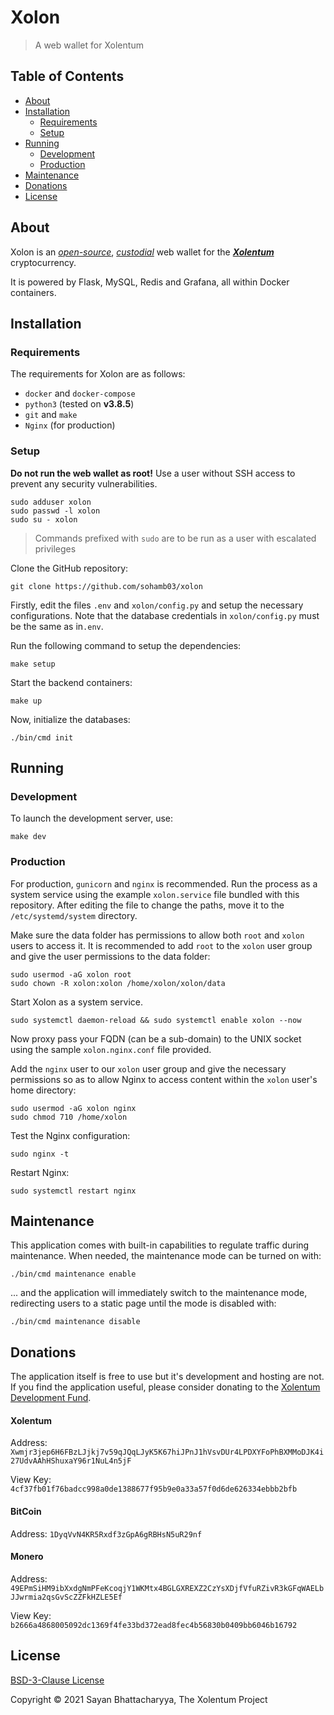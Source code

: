 # Xolon

> A web wallet for Xolentum

## Table of Contents

- [About](#about)
- [Installation](#installation)
  * [Requirements](#requirements)
  * [Setup](#setup)
- [Running](#running)
  * [Development](#development)
  * [Production](#production)
- [Maintenance](#maintenance)
- [Donations](#donations)
- [License](#license)
  

## About

Xolon is an [*open-source*](https://github.com/sohamb03/xolon), [*custodial*](https://atomicwallet.io/custodial-non-custodial-wallets-comparison) web wallet for the [***Xolentum***](https://www.xolentum.org) cryptocurrency.

It is powered by Flask, MySQL, Redis and Grafana, all within Docker containers. 

## Installation

### Requirements

The requirements for Xolon are as follows:

* `docker` and `docker-compose`
* `python3` (tested on **v3.8.5**)
* `git` and `make`
* `Nginx` (for production)

### Setup

**Do not run the web wallet as root!** Use a user without SSH access to prevent any security vulnerabilities.

```
sudo adduser xolon
sudo passwd -l xolon
sudo su - xolon
``` 

> Commands prefixed with `sudo` are to be run as a user with escalated privileges

Clone the GitHub repository:  
```
git clone https://github.com/sohamb03/xolon
```

Firstly, edit the files `.env` and `xolon/config.py` and setup the necessary configurations. Note that the database credentials in `xolon/config.py` must be the same as in`.env`.

Run the following command to setup the dependencies:
```
make setup
```

Start the backend containers:
```
make up
```

Now, initialize the databases:
```
./bin/cmd init
```

## Running

### Development

To launch the development server, use:
```
make dev
```

### Production

For production, `gunicorn` and `nginx` is recommended. Run the process as a system service using the example `xolon.service` file bundled with this repository. After editing the file to change the paths, move it to the `/etc/systemd/system` directory.

Make sure the data folder has permissions to allow both `root` and `xolon` users to access it. It is recommended to add `root` to the `xolon` user group and give the user permissions to the data folder:

```
sudo usermod -aG xolon root
sudo chown -R xolon:xolon /home/xolon/xolon/data
``` 

Start Xolon as a system service.
```
sudo systemctl daemon-reload && sudo systemctl enable xolon --now
```

Now proxy pass your FQDN (can be a sub-domain) to the UNIX socket using the sample `xolon.nginx.conf` file provided. 

Add the `nginx` user to our `xolon` user group and give the necessary permissions so as to allow Nginx to access content within the `xolon` user's home directory:

```
sudo usermod -aG xolon nginx
sudo chmod 710 /home/xolon
```

Test the Nginx configuration:

```
sudo nginx -t
```

Restart Nginx:

```
sudo systemctl restart nginx
```

## Maintenance

This application comes with built-in capabilities to regulate traffic during maintenance. When needed, the maintenance mode can be turned on with:

```
./bin/cmd maintenance enable
```

... and the application will immediately switch to the maintenance mode, redirecting users to a static page until the mode is disabled with:

```
./bin/cmd maintenance disable
```

## Donations

The application itself is free to use but it's development and hosting are not. If you find the application useful, please consider donating to the [Xolentum Development Fund](https://www.xolentum.org/community/funding/).

#### Xolentum

Address: `Xwmjr3jep6H6FBzLJjkj7v59qJQqLJyK5K67hiJPnJ1hVsvDUr4LPDXYFoPhBXMMoDJK4i27UdvAAhHShuxaY96r1NuL4n5jF`

View Key: `4cf37fb01f76badcc998a0de1388677f95b9e0a33a57f0d6de626334ebbb2bfb`

#### BitCoin

Address: `1DyqVvN4KR5Rxdf3zGpA6gRBHsN5uR29nf`

#### Monero

Address: `49EPmSiHM9ibXxdgNmPFeKcoqjY1WKMtx4BGLGXREXZ2CzYsXDjfVfuRZivR3kGFqWAELbJJwrmia2qsGvScZZFkHZLE5Ef`

View Key: `b2666a4868005092dc1369f4fe33bd372ead8fec4b56830b0409bb6046b16792`

## License

[BSD-3-Clause License](LICENSE)

Copyright &copy; 2021 Sayan Bhattacharyya, The Xolentum Project